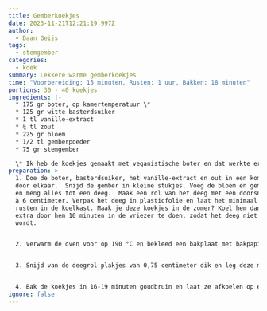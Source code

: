```yaml
---
title: Gemberkoekjes
date: 2023-11-21T12:21:19.997Z
author:
  - Daan Geijs
tags:
  - stemgember
categories:
  - koek
summary: Lekkere warme gemberkoekjes
time: "Voorbereiding: 15 minuten, Rusten: 1 uur, Bakken: 18 minuten"
portions: 30 - 40 koekjes
ingredients: |-
  * 175 gr boter, op kamertemperatuur \*
  * 125 gr witte basterdsuiker 
  * 1 tl vanille-extract
  * ¼ tl zout 
  * 225 gr bloem
  * 1/2 tl gemberpoeder
  * 75 gr stemgember

  \* Ik heb de koekjes gemaakt met veganistische boter en dat werkte erg goed. 
preparation: >-
  1. Doe de boter, basterdsuiker, het vanille-extract en out in een kom en meng
  door elkaar.  Snijd de gember in kleine stukjes. Voeg de bloem en gember toe
  en meng alles tot een deeg.  Maak een rol van het deeg met een doorsnede van 4
  à 6 centimeter. Verpak het deeg in plasticfolie en laat het minimaal 1 uur
  rusten in de koelkast. Maak je deze koekjes in de zomer? Koel hem dan nog even
  extra door hem 10 minuten in de vriezer te doen, zodat het deeg niet te zacht
  wordt. 


  2. Verwarm de oven voor op 190 °C en bekleed een bakplaat met bakpapier. Geen hetelucht, maar onder- en bovenwarmte. 


  3. Snijd van de deegrol plakjes van 0,75 centimeter dik en leg deze met voldoen-de afstand van elkaar op de bakplaat. De koekjes lopen niet heel veel uit. 


  4. Bak de koekjes in 16-19 minuten goudbruin en laat ze afkoelen op een rooster.
ignore: false
---
```

